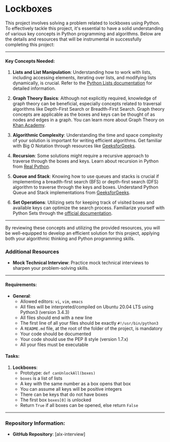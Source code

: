 # Lockboxes

This project involves solving a problem related to lockboxes using Python. To effectively tackle this project, it's essential to have a solid understanding of various key concepts in Python programming and algorithms. Below are the details and resources that will be instrumental in successfully completing this project:

---

#### Key Concepts Needed:

1. **Lists and List Manipulation**: Understanding how to work with lists, including accessing elements, iterating over lists, and modifying lists dynamically, is crucial. Refer to the [Python Lists documentation](https://docs.python.org/3/tutorial/datastructures.html) for detailed information.

2. **Graph Theory Basics**: Although not explicitly required, knowledge of graph theory can be beneficial, especially concepts related to traversal algorithms like Depth-First Search or Breadth-First Search. Graph theory concepts are applicable as the boxes and keys can be thought of as nodes and edges in a graph. You can learn more about Graph Theory on [Khan Academy](https://www.khanacademy.org/computing/computer-science/algorithms).

3. **Algorithmic Complexity**: Understanding the time and space complexity of your solution is important for writing efficient algorithms. Get familiar with Big O Notation through resources like [GeeksforGeeks](https://www.geeksforgeeks.org/big-o-notation/).

4. **Recursion**: Some solutions might require a recursive approach to traverse through the boxes and keys. Learn about recursion in Python from [Real Python](https://realpython.com/python-thinking-recursively/).

5. **Queue and Stack**: Knowing how to use queues and stacks is crucial if implementing a breadth-first search (BFS) or depth-first search (DFS) algorithm to traverse through the keys and boxes. Understand Python Queue and Stack implementations from [GeeksforGeeks](https://www.geeksforgeeks.org/queue-in-python/).

6. **Set Operations**: Utilizing sets for keeping track of visited boxes and available keys can optimize the search process. Familiarize yourself with Python Sets through the [official documentation](https://docs.python.org/3/tutorial/datastructures.html#sets).

---

By reviewing these concepts and utilizing the provided resources, you will be well-equipped to develop an efficient solution for this project, applying both your algorithmic thinking and Python programming skills.

### Additional Resources

- **Mock Technical Interview**: Practice mock technical interviews to sharpen your problem-solving skills.

---

#### Requirements:

- **General**:
  - Allowed editors: `vi`, `vim`, `emacs`
  - All files will be interpreted/compiled on Ubuntu 20.04 LTS using Python3 (version 3.4.3)
  - All files should end with a new line
  - The first line of all your files should be exactly `#!/usr/bin/python3`
  - A `README.md` file, at the root of the folder of the project, is mandatory
  - Your code should be documented
  - Your code should use the PEP 8 style (version 1.7.x)
  - All your files must be executable

#### Tasks:

1. **Lockboxes**:
   - Prototype: `def canUnlockAll(boxes)`
   - `boxes` is a list of lists
   - A key with the same number as a box opens that box
   - You can assume all keys will be positive integers
   - There can be keys that do not have boxes
   - The first box `boxes[0]` is unlocked
   - Return `True` if all boxes can be opened, else return `False`

---

### Repository Information:

- **GitHub Repository**: [alx-interview]

